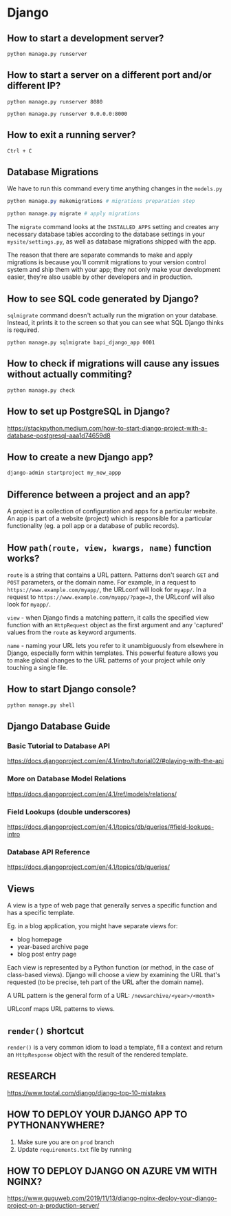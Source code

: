 # Django

## How to start a development server?

```
python manage.py runserver
```

## How to start a server on a different port and/or different IP?

```
python manage.py runserver 8080

python manage.py runserver 0.0.0.0:8000
```

## How to exit a running server?

```
Ctrl + C
```

## Database Migrations

We have to run this command every time anything changes in the `models.py`

```powershell
python manage.py makemigrations # migrations preparation step

python manage.py migrate # apply migrations
```

The `migrate` command looks at the `INSTALLED_APPS` setting and creates any necessary database tables according to the database settings in your `mysite/settings.py`, as well as database migrations shipped with the app.

The reason that there are separate commands to make and apply migrations is because you’ll commit migrations to your version control system and ship them with your app; they not only make your development easier, they’re also usable by other developers and in production.

## How to see SQL code generated by Django?

`sqlmigrate` command doesn't actually run the migration on your database. Instead, it prints it to the screen so that you can see what SQL Django thinks is required. 

```
python manage.py sqlmigrate bapi_django_app 0001
```

## How to check if migrations will cause any issues without actually commiting?

```
python manage.py check
```

## How to set up PostgreSQL in Django?

<https://stackpython.medium.com/how-to-start-django-project-with-a-database-postgresql-aaa1d74659d8>

## How to create a new Django app?

```powershell
django-admin startproject my_new_appp
```

## Difference between a project and an app?

A project is a collection of configuration and apps for a particular website. An app is part of a website (project) which is responsible for a particular functionality (eg. a poll app or a database of public records).

## How `path(route, view, kwargs, name)` function works?

`route` is a string that contains a URL pattern. Patterns don't search `GET` and `POST` parameters, or the domain name. For example, in a request to `https://www.example.com/myapp/`, the URLconf will look for `myapp/`. In a request to `https://www.example.com/myapp/?page=3`, the URLconf will also look for `myapp/`.

`view` - when Django finds a matching pattern, it calls the specified view function with an `HttpRequest` object as the first argument and any 'captured' values from the `route` as keyword arguments.

`name` - naming your URL lets you refer to it unambiguously from elsewhere in Django, especially form within templates. This powerful feature allows you to make global changes to the URL patterns of your project while only touching a single file.

## How to start Django console?

```
python manage.py shell
```

## Django Database Guide

### Basic Tutorial to Database API

<https://docs.djangoproject.com/en/4.1/intro/tutorial02/#playing-with-the-api>

### More on Database Model Relations

<https://docs.djangoproject.com/en/4.1/ref/models/relations/>

### Field Lookups (double underscores)

<https://docs.djangoproject.com/en/4.1/topics/db/queries/#field-lookups-intro>

### Database API Reference

<https://docs.djangoproject.com/en/4.1/topics/db/queries/>

## Views

A view is a type of web page that generally serves a specific function and has a specific template.

Eg. in a blog application, you might have separate views for:
- blog homepage
- year-based archive page
- blog post entry page

Each view is represented by a Python function (or method, in the case of class-based views). Django will choose a view by examining the URL that's requested (to be precise, teh part of the URL after the domain name).

A URL pattern is the general form of a URL: `/newsarchive/<year>/<month>`

URLconf maps URL patterns to views.

## `render()` shortcut

`render()` is a very common idiom to load a template, fill a context and return an `HttpResponse` object with the result of the rendered template.

## RESEARCH

<https://www.toptal.com/django/django-top-10-mistakes>

## HOW TO DEPLOY YOUR DJANGO APP TO PYTHONANYWHERE?

1. Make sure you are on `prod` branch
2. Update `requirements.txt` file by running

## HOW TO DEPLOY DJANGO ON AZURE VM WITH NGINX?

<https://www.guguweb.com/2019/11/13/django-nginx-deploy-your-django-project-on-a-production-server/>